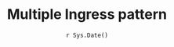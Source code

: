 ---
title: "Multiple Ingress pattern"
date: "`r Sys.Date()`"
weight: 3
chapter: false
pre: "<b> 4.3 </b>"
---